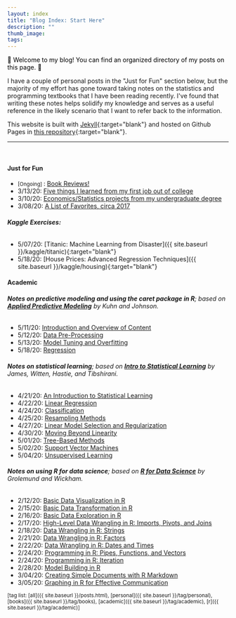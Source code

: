 ```yaml
---
layout: index
title: "Blog Index: Start Here"
description: ""
thumb_image: 
tags: 
---
```


:balloon: <span style = "color:black">Welcome to my blog! You can find an organized directory of my posts on this page. </span>:balloon:

I have a couple of personal posts in the "Just for Fun" section below, but the majority of my effort has gone toward taking notes on the statistics and programming textbooks that I have been reading recently. I've found that writing these notes helps solidify my knowledge and serves as a useful reference in the likely scenario that I want to refer back to the information. 

This website is built with [Jekyll](https://jekyllrb.com){:target="blank"} and hosted on Github Pages in [this repository](https://github.com/panthonies/site/tree/chalk){:target="blank"}.

---
<br>

#### <span class="boxheader">Just for Fun</span>

* <small>\[Ongoing] </small>: [Book Reviews!](book-reviews-recommendations)
* 3/13/20: [Five things I learned from my first job out of college](five-things-i-learned)
* 3/10/20: [Economics/Statistics projects from my undergraduate degree](previous-quantitative-work)
* 3/08/20: [A List of Favorites, circa 2017](favorites-circa-2017)

###### **Kaggle Exercises:**

* 5/07/20: [Titanic: Machine Learning from Disaster]({{ site.baseurl }}/kaggle/titanic){:target="blank"}
* 5/18/20: [House Prices: Advanced Regression Techniques]({{ site.baseurl }}/kaggle/housing){:target="blank"}

#### <span class="boxheader">Academic </span> 

###### **Notes on predictive modeling and using the *caret* package in R**; based on [**Applied Predictive Modeling**](http://appliedpredictivemodeling.com) by Kuhn and Johnson. 

* 5/11/20: [Introduction and Overview of Content](intro-predictive-modeling)
* 5/12/20: [Data Pre-Processing](data-preprocessing)
* 5/13/20: [Model Tuning and Overfitting](overfitting-tuning)
* 5/18/20: [Regression](apm-regression)

###### **Notes on statistical learning**; based on [**Intro to Statistical Learning**](http://faculty.marshall.usc.edu/gareth-james/ISL/) by James, Witten, Hastie, and Tibshirani. 

* 4/21/20: [An Introduction to Statistical Learning](intro-statistical-learning)
* 4/22/20: [Linear Regression](linear-regression)
* 4/24/20: [Classification](classification)
* 4/25/20: [Resampling Methods](resampling-methods)
* 4/27/20: [Linear Model Selection and Regularization](linear-model-selection-regularization)
* 4/30/20: [Moving Beyond Linearity](moving-beyond-linearity)
* 5/01/20: [Tree-Based Methods](tree-based-methods)
* 5/02/20: [Support Vector Machines](support-vector-machines)
* 5/04/20: [Unsupervised Learning](unsupervised-learning)

###### **Notes on using R for data science**; based on [**R for Data Science**](https://r4ds.had.co.nz/index.html) by Grolemund and Wickham.

* 2/12/20: [Basic Data Visualization in R](data-visualisation-r)
* 2/15/20: [Basic Data Transformation in R](data-transformation-r)
* 2/16/20: [Basic Data Exploration in R](data-exploration-r)
* 2/17/20: [High-Level Data Wrangling in R: Imports, Pivots, and Joins](data-wrangling-high-level-r)
* 2/18/20: [Data Wrangling in R: Strings](data-wrangling-strings-r)
* 2/21/20: [Data Wrangling in R: Factors](data-wrangling-factors-r)
* 2/22/20: [Data Wrangling in R: Dates and Times](data-wrangling-date-time-r)
* 2/24/20: [Programming in R: Pipes, Functions, and Vectors](programming-r-1)
* 2/24/20: [Programming in R: Iteration](programming-r-2)
* 2/28/20: [Model Building in R](modeling-r)
* 3/04/20: [Creating Simple Documents with R Markdown](r-markdown)
* 3/05/20: [Graphing in R for Effective Communication](graphics-for-communication-r)

<small>[tag list:  [all]({{ site.baseurl }}/posts.html), [personal]({{ site.baseurl }}/tag/personal), [books]({{ site.baseurl }}/tag/books), [academic]({{ site.baseurl }}/tag/academic), [r]({{ site.baseurl }}/tag/academic)]</small>
